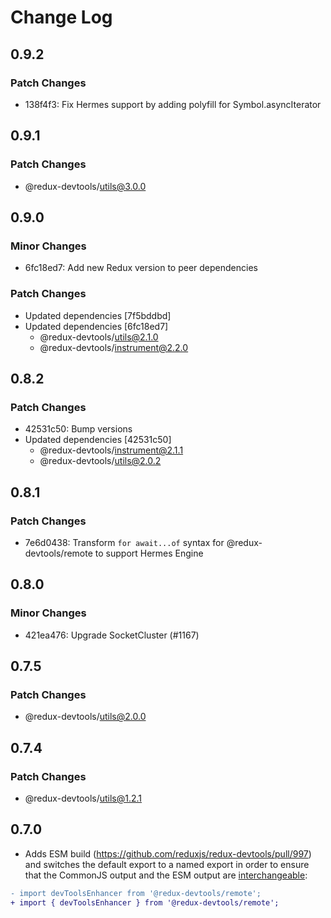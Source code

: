 # Change Log

## 0.9.2

### Patch Changes

- 138f4f3: Fix Hermes support by adding polyfill for Symbol.asyncIterator

## 0.9.1

### Patch Changes

- @redux-devtools/utils@3.0.0

## 0.9.0

### Minor Changes

- 6fc18ed7: Add new Redux version to peer dependencies

### Patch Changes

- Updated dependencies [7f5bddbd]
- Updated dependencies [6fc18ed7]
  - @redux-devtools/utils@2.1.0
  - @redux-devtools/instrument@2.2.0

## 0.8.2

### Patch Changes

- 42531c50: Bump versions
- Updated dependencies [42531c50]
  - @redux-devtools/instrument@2.1.1
  - @redux-devtools/utils@2.0.2

## 0.8.1

### Patch Changes

- 7e6d0438: Transform `for await...of` syntax for @redux-devtools/remote to support Hermes Engine

## 0.8.0

### Minor Changes

- 421ea476: Upgrade SocketCluster (#1167)

## 0.7.5

### Patch Changes

- @redux-devtools/utils@2.0.0

## 0.7.4

### Patch Changes

- @redux-devtools/utils@1.2.1

## 0.7.0

- Adds ESM build (https://github.com/reduxjs/redux-devtools/pull/997) and switches the default export to a named export in order to ensure that the CommonJS output and the ESM output are [interchangeable](https://rollupjs.org/guide/en/#outputexports):

```diff
- import devToolsEnhancer from '@redux-devtools/remote';
+ import { devToolsEnhancer } from '@redux-devtools/remote';
```
